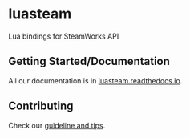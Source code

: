 # luasteam

Lua bindings for SteamWorks API

## Getting Started/Documentation

All our documentation is in [luasteam.readthedocs.io](https://luasteam.readthedocs.io).

## Contributing

Check our [guideline and tips](CONTRIBUTING.md).